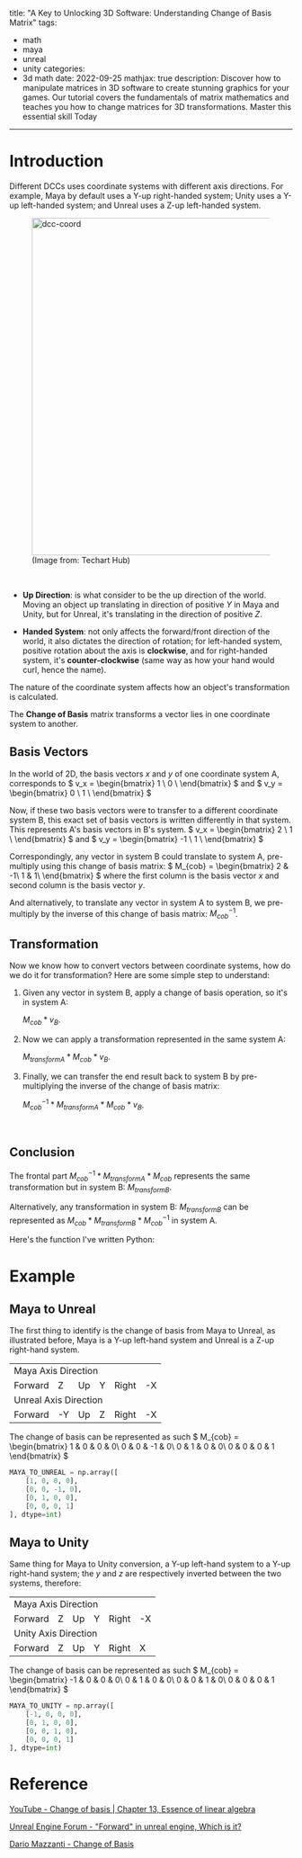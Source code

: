 title: "A Key to Unlocking 3D Software: Understanding Change of Basis Matrix"
tags:
  - math
  - maya
  - unreal
  - unity
categories:
  - 3d math
date: 2022-09-25
mathjax: true
description: Discover how to manipulate matrices in 3D software to create stunning graphics for your games. Our tutorial covers the fundamentals of matrix mathematics and teaches you how to change matrices for 3D transformations. Master this essential skill Today
---


# Introduction

Different DCCs uses coordinate systems with different axis directions. For example,
Maya by default uses a Y-up right-handed system; Unity uses a Y-up left-handed system;
and Unreal uses a Z-up left-handed system.

<figure>
<img src="https://www.techarthub.com/wp-content/uploads/coordinate-comparison-chart-full.jpg" alt="dcc-coord" width="600px" >
<figcaption>(Image from: Techart Hub)</figcaption>
</figure>
<br>

- **Up Direction**: is what consider to be the up direction of the world. Moving
an object up translating in direction of positive _Y_ in Maya and Unity, but for
 Unreal, it's translating in the direction of positive _Z_.

- **Handed System**: not only affects the forward/front direction of the world, 
it also dictates the direction of rotation; for left-handed system,
positive rotation about the axis is **clockwise**, and for right-handed system, it's
**counter-clockwise** (same way as how your hand would curl, hence the name).

The nature of the coordinate system affects how an object's transformation is calculated.

The **Change of Basis** matrix transforms a vector lies in one coordinate system to
another.

## Basis Vectors

In the world of 2D, the basis vectors $x$ and $y$ of one coordinate system A,
corresponds to
$
v_x =
\begin{bmatrix}
1 \\
0 \\
\end{bmatrix}
$
and
$
v_y =
\begin{bmatrix}
0 \\
1 \\
\end{bmatrix}
$

Now, if these two basis vectors were to transfer to a different coordinate system B,
this exact set of basis vectors is written differently in that system.
This represents A's basis vectors in B's system.
$
v_x =
\begin{bmatrix}
2 \\
1 \\
\end{bmatrix}
$
and
$
v_y =
\begin{bmatrix}
-1 \\
1 \\
\end{bmatrix}
$

Correspondingly, any vector in system B could translate to system A, pre-multiply using this
change of basis matrix: 
$
M_{cob} =
\begin{bmatrix}
2 & -1\\
1 & 1\\
\end{bmatrix}
$
where the first column is the basis vector $x$ and second column is the
basis vector $y$.

And alternatively, to translate any vector in system A to system B, we pre-multiply
by the inverse of this change of basis matrix: ${M_{cob}}^{-1}$.

## Transformation

Now we know how to convert vectors between coordinate systems, how do we do it for transformation?
Here are some simple step to understand:

1. Given any vector in system B, apply a change of basis operation, so it's in system A: 

   $M_{cob} * v_B$.

2. Now we can apply a transformation represented in the same system A:

   $M_{transformA} * M_{cob} * v_B$.

3. Finally, we can transfer the end result back to system B by pre-multiplying the inverse
of the change of basis matrix:

    ${M_{cob}}^{-1} * M_{transformA} * M_{cob} * v_B$.

<br/>


## Conclusion

The frontal part ${M_{cob}}^{-1} * M_{transformA} * M_{cob}$ represents the
same transformation but in system B: $M_{transformB}$.

Alternatively, any transformation in system B: $M_{transformB}$ can be represented
as $M_{cob} * M_{transformB} * {M_{cob}}^{-1}$ in system A.

Here's the function I've written Python:

<script src="https://gist.github.com/leixingyu/f8849105d509bd52723f3e94a35cab67.js"></script>

# Example

## Maya to Unreal

The first thing to identify is the change of basis from Maya to Unreal,
as illustrated before, Maya is a Y-up left-hand system and Unreal is a Z-up
right-hand system. 

<table style="width: 500px">
<tr>
  <td colspan="6">Maya Axis Direction</td>
</tr>
  <tr>
    <td>Forward</td>
    <td>Z</td>
    <td>Up</td>
    <td>Y</td>
    <td>Right</td>
    <td>-X</td>
  </tr>
<tr>
  <td colspan="6">Unreal Axis Direction</td>
</tr>
  <tr>
    <td>Forward</td>
    <td>-Y</td>
    <td>Up</td>
    <td>Z</td>
    <td>Right</td>
    <td>-X</td>
  </tr>
</table>

The change of basis can be represented as such
  $
  M_{cob} = 
  \begin{bmatrix}
  1 & 0 & 0 & 0\\
  0 & 0 & -1 & 0\\
  0 & 1 & 0 & 0\\
  0 & 0 & 0 & 1
  \end{bmatrix}
  $

```python
MAYA_TO_UNREAL = np.array([
    [1, 0, 0, 0],
    [0, 0, -1, 0],
    [0, 1, 0, 0],
    [0, 0, 0, 1]
], dtype=int)
```

## Maya to Unity

Same thing for Maya to Unity conversion, a Y-up left-hand system to a Y-up right-hand
system; the $y$ and $z$ are respectively inverted between the two systems, therefore:

<table style="width: 500px">
<tr>
  <td colspan="6">Maya Axis Direction</td>
</tr>
  <tr>
    <td>Forward</td>
    <td>Z</td>
    <td>Up</td>
    <td>Y</td>
    <td>Right</td>
    <td>-X</td>
  </tr>
<tr>
  <td colspan="6">Unity Axis Direction</td>
</tr>
  <tr>
    <td>Forward</td>
    <td>Z</td>
    <td>Up</td>
    <td>Y</td>
    <td>Right</td>
    <td>X</td>
  </tr>
</table>

The change of basis can be represented as such
  $
  M_{cob} = 
  \begin{bmatrix}
  -1 & 0 & 0 & 0\\
  0 & 1 & 0 & 0\\
  0 & 0 & 1 & 0\\
  0 & 0 & 0 & 1
  \end{bmatrix}
  $

```python
MAYA_TO_UNITY = np.array([
    [-1, 0, 0, 0],
    [0, 1, 0, 0],
    [0, 0, 1, 0],
    [0, 0, 0, 1]
], dtype=int)
```


# Reference

[YouTube - Change of basis | Chapter 13, Essence of linear algebra](https://youtu.be/P2LTAUO1TdA)

[Unreal Engine Forum - "Forward" in unreal engine, Which is it?](https://forums.unrealengine.com/t/forward-in-unreal-engine-which-is-it/93115)

[Dario Mazzanti - Change of Basis](https://www.dariomazzanti.com/uncategorized/change-of-basis/)
